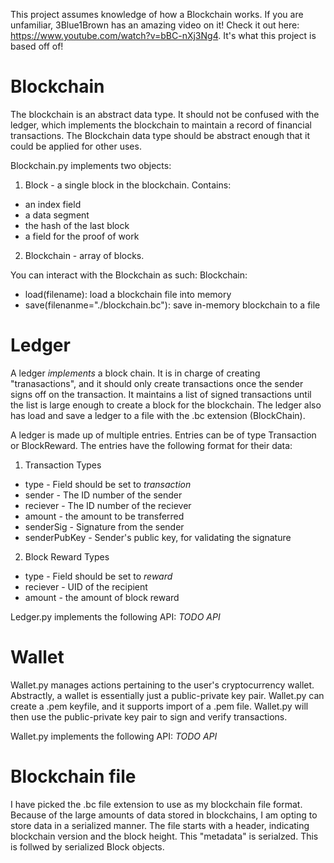 This project assumes knowledge of how a Blockchain works. If you are unfamiliar, 3Blue1Brown has an amazing video on it! Check it out here: https://www.youtube.com/watch?v=bBC-nXj3Ng4. It's what this project is based off of!


# Blockchain
The blockchain is an abstract data type. It should not be confused with the ledger, which implements the blockchain to maintain a record of financial transactions. The Blockchain data type should be abstract enough that it could be applied for other uses.

Blockchain.py implements two objects:
1. Block - a single block in the blockchain. Contains:
 * an index field
 * a data segment
 * the hash of the last block
 * a field for the proof of work
2. Blockchain - array of blocks.

You can interact with the Blockchain as such:
Blockchain:
* load(filename): load a blockchain file into memory
* save(filenanme="./blockchain.bc"): save in-memory blockchain to a file


# Ledger
A ledger _implements_ a block chain. It is in charge of creating "tranasactions", and it should only create transactions once the sender signs off on the transaction. It maintains a list of signed transactions until the list is large enough to create a block for the blockchain. The ledger also has load and save a ledger to a file with the .bc extension (BlockChain).

A ledger is made up of multiple entries. Entries can be of type Transaction or BlockReward. The entries have the following format for their data:
1. Transaction Types
 * type - Field should be set to _transaction_
 * sender - The ID number of the sender
 * reciever - The ID number of the reciever
 * amount - the amount to be transferred
 * senderSig - Signature from the sender
 * senderPubKey - Sender's public key, for validating the signature
 2. Block Reward Types
 * type - Field should be set to _reward_
 * reciever - UID of the recipient
 * amount - the amount of block reward


Ledger.py implements the following API:
_TODO API_

# Wallet
Wallet.py manages actions pertaining to the user's cryptocurrency wallet. Abstractly, a wallet is essentially just a public-private key pair. Wallet.py can create a .pem keyfile, and it supports import of a .pem file. Wallet.py will then use the public-private key pair to sign and verify transactions.

Wallet.py implements the following API:
_TODO API_

# Blockchain file
I have picked the .bc file extension to use as my blockchain file format. Because of the large amounts of data stored in blockchains, I am opting to store data in a serialized manner. The file starts with a header, indicating blockchain version and the block height. This "metadata" is serialzed. This is follwed by serialized Block objects.